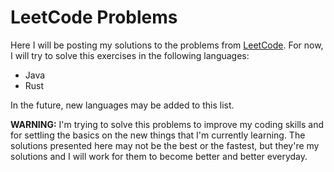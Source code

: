 # LeetCode Problems

Here I will be posting my solutions to the problems from [LeetCode](https://leetcode.com/).
For now, I will try to solve this exercises in the following languages:

- Java
- Rust

In the future, new languages may be added to this list.

**WARNING:** I'm trying to solve this problems to improve my coding skills and for
settling the basics on the new things that I'm currently learning. The solutions 
presented here may not be the best or the fastest, but they're my solutions and I 
will work for them to become better and better everyday.
